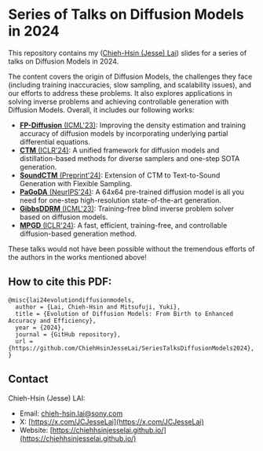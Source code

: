 # Series of Talks on Diffusion Models in 2024
This repository contains my ([Chieh-Hsin (Jesse) Lai](https://chiehhsinjesselai.github.io/)) slides for a series of talks on Diffusion Models in 2024. 

The content covers the origin of Diffusion Models, the challenges they face (including training inaccuracies, slow sampling, and scalability issues), and our efforts to address these problems. It also explores applications in solving inverse problems and achieving controllable generation with Diffusion Models. Overall, it includes our following works:

- [**FP-Diffusion** (ICML'23)](https://arxiv.org/abs/2210.04296): Improving the density estimation and training accuracy of diffusion models by incorporating underlying partial differential equations.
- [**CTM** (ICLR'24)](https://consistencytrajectorymodel.github.io/CTM/): A unified framework for diffusion models and distillation-based methods for diverse samplers and one-step SOTA generation.
- [**SoundCTM** (Preprint'24)](https://koichi-saito-sony.github.io/soundctm/): Extension of CTM to Text-to-Sound Generation with Flexible Sampling.
- [**PaGoDA** (NeurIPS'24)](https://arxiv.org/abs/2405.14822): A 64x64 pre-trained diffusion model is all you need for one-step high-resolution state-of-the-art generation.
- [**GibbsDDRM** (ICML'23)](https://arxiv.org/abs/2301.12686): Training-free blind inverse problem solver based on diffusion models.
- [**MPGD** (ICLR'24)](https://kellyyutonghe.github.io/mpgd/): A fast, efficient, training-free, and controllable diffusion-based generation method.

These talks would not have been possible without the tremendous efforts of the authors in the works mentioned above!


## How to cite this PDF:

```
@misc{lai24evolutiondiffusionmodels,
  author = {Lai, Chieh-Hsin and Mitsufuji, Yuki},
  title = {Evolution of Diffusion Models: From Birth to Enhanced Accuracy and Efficiency},
  year = {2024},
  journal = {GitHub repository},
  url = {https://github.com/ChiehHsinJesseLai/SeriesTalksDiffusionModels2024}, 
}
```

## Contact
Chieh-Hsin (Jesse) LAI: 
- Email: <a href="chieh-hsin.lai@sony.com">chieh-hsin.lai@sony.com</a>
- X: [https://x.com/JCJesseLai](https://x.com/JCJesseLai)
- Website: [https://chiehhsinjesselai.github.io/](https://chiehhsinjesselai.github.io/)

